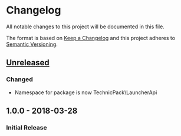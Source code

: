 # Changelog
All notable changes to this project will be documented in this file.

The format is based on [Keep a Changelog](http://keepachangelog.com/en/1.0.0/)
and this project adheres to [Semantic Versioning](http://semver.org/spec/v2.0.0.html).

## [Unreleased]
### Changed
 - Namespace for package is now TechnicPack\LauncherApi

## 1.0.0 - 2018-03-28
### Initial Release

[Unreleased]: https://github.com/technicpack/launcher-api/compare/v1.0.0...HEAD
